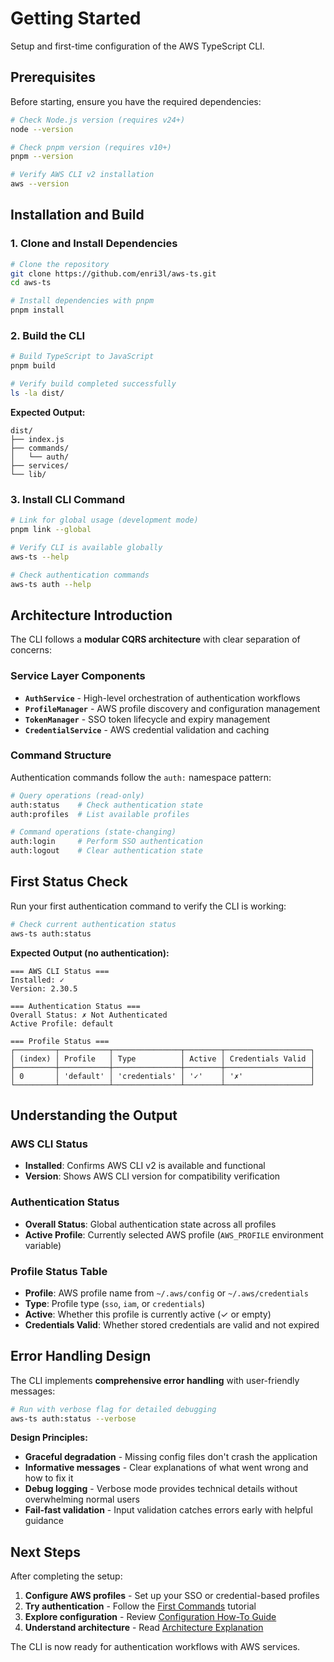 # Getting Started

Setup and first-time configuration of the AWS TypeScript CLI.

## Prerequisites

Before starting, ensure you have the required dependencies:

```bash
# Check Node.js version (requires v24+)
node --version

# Check pnpm version (requires v10+)
pnpm --version

# Verify AWS CLI v2 installation
aws --version
```

## Installation and Build

### 1. Clone and Install Dependencies

```bash
# Clone the repository
git clone https://github.com/enri3l/aws-ts.git
cd aws-ts

# Install dependencies with pnpm
pnpm install
```

### 2. Build the CLI

```bash
# Build TypeScript to JavaScript
pnpm build

# Verify build completed successfully
ls -la dist/
```

**Expected Output:**

```text
dist/
├── index.js
├── commands/
│   └── auth/
├── services/
└── lib/
```

### 3. Install CLI Command

```bash
# Link for global usage (development mode)
pnpm link --global

# Verify CLI is available globally
aws-ts --help

# Check authentication commands
aws-ts auth --help
```

## Architecture Introduction

The CLI follows a **modular CQRS architecture** with clear separation of concerns:

### Service Layer Components

- **`AuthService`** - High-level orchestration of authentication workflows
- **`ProfileManager`** - AWS profile discovery and configuration management
- **`TokenManager`** - SSO token lifecycle and expiry management
- **`CredentialService`** - AWS credential validation and caching

### Command Structure

Authentication commands follow the `auth:` namespace pattern:

```bash
# Query operations (read-only)
auth:status    # Check authentication state
auth:profiles  # List available profiles

# Command operations (state-changing)
auth:login     # Perform SSO authentication
auth:logout    # Clear authentication state
```

## First Status Check

Run your first authentication command to verify the CLI is working:

```bash
# Check current authentication status
aws-ts auth:status
```

**Expected Output (no authentication):**

```text
=== AWS CLI Status ===
Installed: ✓
Version: 2.30.5

=== Authentication Status ===
Overall Status: ✗ Not Authenticated
Active Profile: default

=== Profile Status ===
┌─────────┬───────────┬───────────────┬────────┬───────────────────┐
│ (index) │ Profile   │ Type          │ Active │ Credentials Valid │
├─────────┼───────────┼───────────────┼────────┼───────────────────┤
│ 0       │ 'default' │ 'credentials' │ '✓'    │ '✗'               │
└─────────┴───────────┴───────────────┴────────┴───────────────────┘
```

## Understanding the Output

### AWS CLI Status

- **Installed**: Confirms AWS CLI v2 is available and functional
- **Version**: Shows AWS CLI version for compatibility verification

### Authentication Status

- **Overall Status**: Global authentication state across all profiles
- **Active Profile**: Currently selected AWS profile (`AWS_PROFILE` environment variable)

### Profile Status Table

- **Profile**: AWS profile name from `~/.aws/config` or `~/.aws/credentials`
- **Type**: Profile type (`sso`, `iam`, or `credentials`)
- **Active**: Whether this profile is currently active (✓ or empty)
- **Credentials Valid**: Whether stored credentials are valid and not expired

## Error Handling Design

The CLI implements **comprehensive error handling** with user-friendly messages:

```bash
# Run with verbose flag for detailed debugging
aws-ts auth:status --verbose
```

**Design Principles:**

- **Graceful degradation** - Missing config files don't crash the application
- **Informative messages** - Clear explanations of what went wrong and how to
  fix it
- **Debug logging** - Verbose mode provides technical details without
  overwhelming normal users
- **Fail-fast validation** - Input validation catches errors early with helpful guidance

## Next Steps

After completing the setup:

1. **Configure AWS profiles** - Set up your SSO or credential-based profiles
2. **Try authentication** - Follow the [First Commands](./first-commands) tutorial
3. **Explore configuration** - Review [Configuration How-To Guide](/how-to/configuration)
4. **Understand architecture** - Read [Architecture Explanation](/explanation/architecture)

The CLI is now ready for authentication workflows with AWS services.
